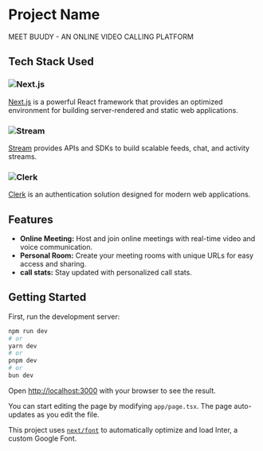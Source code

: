 # Project Name

MEET BUUDY - AN ONLINE VIDEO CALLING PLATFORM

## Tech Stack Used

### ![Next.js](https://img.shields.io/badge/Next.js-000000?style=for-the-badge&logo=nextdotjs&logoColor=white)
[Next.js](https://nextjs.org/) is a powerful React framework that provides an optimized environment for building server-rendered and static web applications.


### ![Stream](https://img.shields.io/badge/Stream-009EF3?style=for-the-badge&logo=stream&logoColor=white)
[Stream](https://getstream.io/) provides APIs and SDKs to build scalable feeds, chat, and activity streams.


### ![Clerk](https://img.shields.io/badge/Clerk-3D4DB7?style=for-the-badge&logo=clerk&logoColor=white)
[Clerk](https://clerk.dev/) is an authentication solution designed for modern web applications.


## Features

- **Online Meeting:** Host and join online meetings with real-time video and voice communication.
- **Personal Room:** Create your meeting rooms with unique URLs for easy access and sharing.
- **call stats:** Stay updated with personalized call stats.

## Getting Started

First, run the development server:

```bash
npm run dev
# or
yarn dev
# or
pnpm dev
# or
bun dev
```

Open [http://localhost:3000](http://localhost:3000) with your browser to see the result.

You can start editing the page by modifying `app/page.tsx`. The page auto-updates as you edit the file.

This project uses [`next/font`](https://nextjs.org/docs/basic-features/font-optimization) to automatically optimize and load Inter, a custom Google Font.

